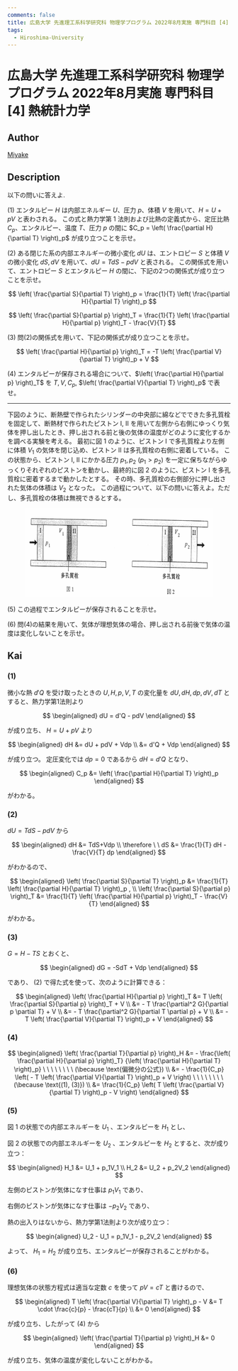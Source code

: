```yaml
---
comments: false
title: 広島大学 先進理工系科学研究科 物理学プログラム 2022年8月実施 専門科目 [4] 熱統計力学
tags:
  - Hiroshima-University
---
```

# 広島大学 先進理工系科学研究科 物理学プログラム 2022年8月実施 専門科目 \[4\] 熱統計力学

## **Author**
[Miyake](https://miyake.github.io/exams/index.html)

## **Description**
以下の問いに答えよ.

(1) エンタルピー $H$ は内部エネルギー $U$、圧力 $p$、体積 $V$ を用いて、$H = U + pV$ と表わされる。
この式と熱力学第 1 法則および比熱の定義式から、定圧比熱 $C_p$、エンタルピー、温度 $T$、圧力 $p$ の間に $C_p = \left( \frac{\partial H}{\partial T} \right)_p$ が成り立つことを示せ。

(2) ある閉じた系の内部エネルギーの微小変化 $dU$ は、エントロピー $S$ と体積 $V$ の微小変化 $dS, dV$ を用いて、$dU = TdS - pdV$ と表される。
この関係式を用いて、エントロピー $S$ とエンタルピー $H$ の間に、下記の2つの関係式が成り立つことを示せ。

$$
   \left( \frac{\partial S}{\partial T} \right)_p = \frac{1}{T} \left( \frac{\partial H}{\partial T} \right)_p
$$

$$
   \left( \frac{\partial S}{\partial p} \right)_T = \frac{1}{T} \left( \frac{\partial H}{\partial p} \right)_T - \frac{V}{T}
$$

(3) 問(2)の関係式を用いて、下記の関係式が成り立つことを示せ。

$$
   \left( \frac{\partial H}{\partial p} \right)_T = -T \left( \frac{\partial V}{\partial T} \right)_p + V
$$

(4) エンタルピーが保存される場合について、$\left( \frac{\partial H}{\partial p} \right)_T$ を $T, V, C_p$, $\left( \frac{\partial V}{\partial T} \right)_p$ で表せ。

---------

下図のように、断熱壁で作られたシリンダーの中央部に綿などでできた多孔質栓を固定して、断熱材で作られたピストン I, II を用いて左側から右側にゆっくり気体を押し出したとき、押し出される前と後の気体の温度がどのように変化するかを調べる実験を考える。
最初に図 1 のように、ピストン I で多孔質栓より左側に体積 $V_1$ の気体を閉じ込め、ピストン II は多孔質栓の右側に密着している。
この状態から、ピストン I, II にかかる圧力 $p_1, p_2\ (p_1 > p_2)$ を一定に保ちながらゆっくりそれぞれのピストンを動かし、最終的に図 2 のように、ピストン I を多孔質栓に密着するまで動かしたとする。
その時、多孔質栓の右側部分に押し出された気体の体積は $V_2$ となった。
この過程について、以下の問いに答えよ。ただし、多孔質栓の体積は無視できるとする。

<figure style="text-aligned:center;">
  <img src="https://raw.githubusercontent.com/Myyura/the_kai_project_assets/main/kakomonn/hiroshima_university/ASE/phys_202208_4_p1.png" width="600" height="200" alt=""/>
</figure>

(5) この過程でエンタルピーが保存されることを示せ。

(6) 問(4)の結果を用いて、気体が理想気体の場合、押し出される前後で気体の温度は変化しないことを示せ。


## **Kai**
### (1)
微小な熱 $d'Q$ を受け取ったときの $U,H,p,V,T$ の変化量を $dU,dH,dp,dV,dT$
とすると、熱力学第1法則より

$$
  \begin{aligned}
  dU = d'Q - pdV
  \end{aligned}
$$

が成り立ち、 $H=U+pV$ より

$$
  \begin{aligned}
  dH &= dU + pdV + Vdp
  \\
  &= d'Q + Vdp
  \end{aligned}
$$

が成り立つ。
定圧変化では $dp=0$ であるから $dH=d'Q$ となり、

$$
  \begin{aligned}
  C_p
  &= \left( \frac{\partial H}{\partial T} \right)_p
  \end{aligned}
$$

がわかる。

### (2)
$dU=TdS-pdV$ から

$$
  \begin{aligned}
  dH &= TdS+Vdp
  \\
  \therefore \ \ 
  dS &= \frac{1}{T} dH - \frac{V}{T} dp
  \end{aligned}
$$

がわかるので、

$$
  \begin{aligned}
  \left( \frac{\partial S}{\partial T} \right)_p
  &= \frac{1}{T} \left( \frac{\partial H}{\partial T} \right)_p
  ,
  \\
  \left( \frac{\partial S}{\partial p} \right)_T
  &= \frac{1}{T} \left( \frac{\partial H}{\partial p} \right)_T - \frac{V}{T}
  \end{aligned}
$$

がわかる。

### (3)
$G=H-TS$ とおくと、

$$
  \begin{aligned}
  dG = -SdT + Vdp
  \end{aligned}
$$

であり、 (2) で得た式を使って、次のように計算できる：

$$
  \begin{aligned}
  \left( \frac{\partial H}{\partial p} \right)_T
  &= T \left( \frac{\partial S}{\partial p} \right)_T + V
  \\
  &= - T \frac{\partial^2 G}{\partial p \partial T} + V
  \\
  &= - T \frac{\partial^2 G}{\partial T \partial p} + V
  \\
  &= - T \left( \frac{\partial V}{\partial T} \right)_p + V
  \end{aligned}
$$

### (4)

$$
  \begin{aligned}
  \left( \frac{\partial T}{\partial p} \right)_H
  &= - \frac{\left( \frac{\partial H}{\partial p} \right)_T}
  {\left( \frac{\partial H}{\partial T} \right)_p}
  \ \ \ \ \ \ \ \ (\because \text{偏微分の公式})
  \\
  &= - \frac{1}{C_p} \left( - T \left( \frac{\partial V}{\partial T} \right)_p + V \right)
  \ \ \ \ \ \ \ \ (\because \text{(1), (3)})
  \\
  &= \frac{1}{C_p} \left( T \left( \frac{\partial V}{\partial T} \right)_p - V \right)
  \end{aligned}
$$

### (5)
図 1 の状態での内部エネルギーを $U_1$ 、エンタルピーを $H_1$ とし、

図 2 の状態での内部エネルギーを $U_2$ 、エンタルピーを $H_2$ とすると、次が成り立つ：

$$
  \begin{aligned}
  H_1 &= U_1 + p_1V_1
  \\
  H_2 &= U_2 + p_2V_2
  \end{aligned}
$$

左側のピストンが気体になす仕事は $p_1V_1$ であり、

右側のピストンが気体になす仕事は $-p_2V_2$ であり、

熱の出入りはないから、熱力学第1法則より次が成り立つ：

$$
  \begin{aligned}
  U_2 - U_1 = p_1V_1 - p_2V_2
  \end{aligned}
$$

よって、 $H_1=H_2$ が成り立ち、エンタルピーが保存されることがわかる。

### (6)
理想気体の状態方程式は適当な定数 $c$ を使って $pV=cT$ と書けるので、

$$
  \begin{aligned}
  T \left( \frac{\partial V}{\partial T} \right)_p - V
  &= T \cdot \frac{c}{p} - \frac{cT}{p}
  \\
  &= 0
  \end{aligned}
$$

が成り立ち、したがって (4) から

$$
  \begin{aligned}
  \left( \frac{\partial T}{\partial p} \right)_H &= 0
  \end{aligned}
$$

が成り立ち、気体の温度が変化しないことがわかる。